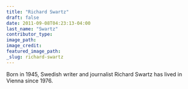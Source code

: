 ```yaml
---
title: "Richard Swartz"
draft: false
date: 2011-09-08T04:23:13-04:00
last_name: "Swartz"
contributor_type:
image_path:
image_credit:
featured_image_path:
_slug: richard-swartz
---
```


Born in 1945, Swedish writer and journalist Richard Swartz has lived in Vienna since 1976.

